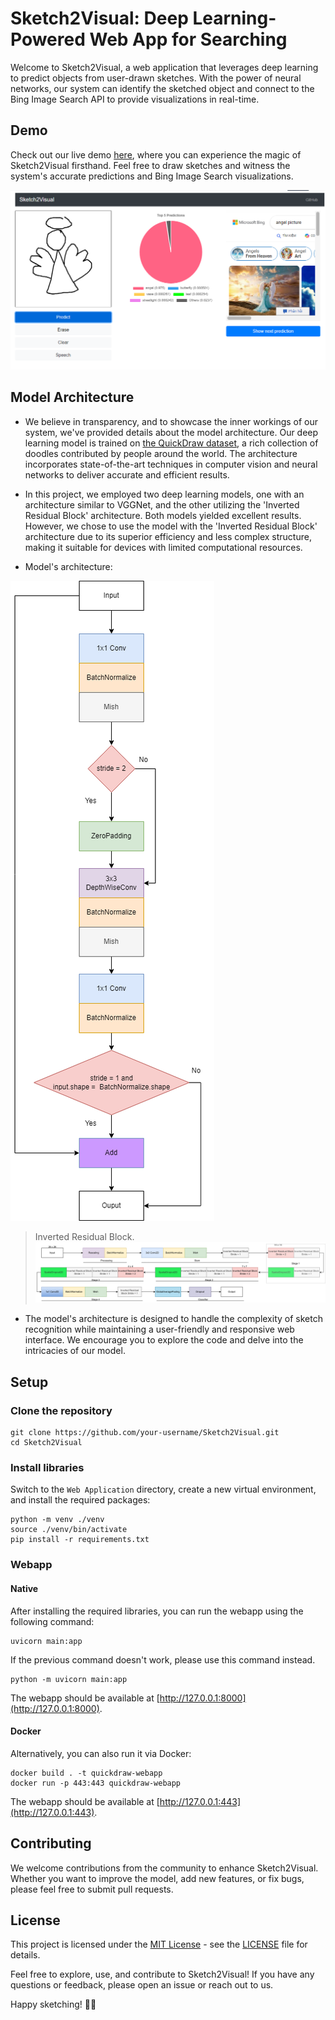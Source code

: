 # Sketch2Visual: Deep Learning-Powered Web App for Searching

Welcome to Sketch2Visual, a web application that leverages deep learning to predict objects from user-drawn sketches. With the power of neural networks, our system can identify the sketched object and connect to the Bing Image Search API to provide visualizations in real-time.

## Demo
Check out our live demo [here](https://huggingface.co/spaces/duongve/Sketch2Visual), where you can experience the magic of Sketch2Visual firsthand. Feel free to draw sketches and witness the system's accurate predictions and Bing Image Search visualizations.

![demo_app](app_demo.png)

## Model Architecture
- We believe in transparency, and to showcase the inner workings of our system, we've provided details about the model architecture. Our deep learning model is trained on [the QuickDraw dataset](https://github.com/googlecreativelab/quickdraw-dataset), a rich collection of doodles contributed by people around the world. The architecture incorporates state-of-the-art techniques in computer vision and neural networks to deliver accurate and efficient results.

- In this project, we employed two deep learning models, one with an architecture similar to VGGNet, and the other utilizing the 'Inverted Residual Block' architecture. Both models yielded excellent results. However, we chose to use the model with the 'Inverted Residual Block' architecture due to its superior efficiency and less complex structure, making it suitable for devices with limited computational resources.

- Model's architecture:

![Deep_wise](Model/Model_using_IRB/Relating_to_the_model/Visualization_model_structure/inverted_residual_block.png)
> Inverted Residual Block.
![Model_structure](Model/Model_using_IRB/Relating_to_the_model/Visualization_model_structure/Model_construct.png)


- The model's architecture is designed to handle the complexity of sketch recognition while maintaining a user-friendly and responsive web interface. We encourage you to explore the code and delve into the intricacies of our model.

## Setup

### Clone the repository

```
git clone https://github.com/your-username/Sketch2Visual.git
cd Sketch2Visual
```

### Install libraries
Switch to the `Web Application` directory, create a new virtual environment, and install the required packages:
```
python -m venv ./venv
source ./venv/bin/activate
pip install -r requirements.txt
```

### Webapp

#### Native

After installing the required libraries, you can run the webapp using the following command:

```
uvicorn main:app
```
If the previous command doesn't work, please use this command instead.

```
python -m uvicorn main:app
```

The webapp should be available at [http://127.0.0.1:8000](http://127.0.0.1:8000).

#### Docker

Alternatively, you can also run it via Docker:

```
docker build . -t quickdraw-webapp
docker run -p 443:443 quickdraw-webapp
```

The webapp should be available at [http://127.0.0.1:443](http://127.0.0.1:443).

## Contributing
We welcome contributions from the community to enhance Sketch2Visual. Whether you want to improve the model, add new features, or fix bugs, please feel free to submit pull requests.

## License
This project is licensed under the [MIT License](LICENSE) - see the [LICENSE](LICENSE) file for details.

Feel free to explore, use, and contribute to Sketch2Visual! If you have any questions or feedback, please open an issue or reach out to us.

Happy sketching! 🎨✨

